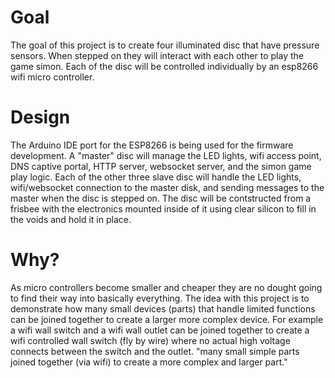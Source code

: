 # Goal
The goal of this project is to create four illuminated disc that have pressure sensors. When stepped on they will interact with each other to play the game simon. Each of the disc will be controlled individually by an esp8266 wifi micro controller. 
# Design
The Arduino IDE port for the ESP8266 is being used for the firmware development. A "master" disc will manage the LED lights, wifi access point, DNS captive portal, HTTP server, websocket server, and the simon game play logic. Each of the other three slave disc will handle the LED lights, wifi/websocket connection to the master disk, and sending messages to the master when the disc is stepped on. The disc will be contstructed from a frisbee with the electronics mounted inside of it using clear silicon to fill in the voids and hold it in place.
# Why?
As micro controllers become smaller and cheaper they are no dought going to find their way into basically everything. The idea with this project is to demonstrate how many small devices (parts) that handle limited functions can be joined together to create a larger more complex device. For example a wifi wall switch and a wifi wall outlet can be joined together to create a wifi controlled wall switch (fly by wire) where no actual high voltage connects between the switch and the outlet. "many small simple parts joined together (via wifi) to create a more complex and larger part."
